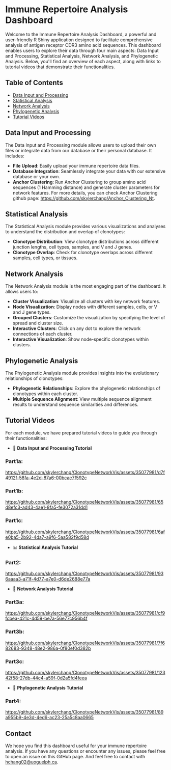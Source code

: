 # Immune Repertoire Analysis Dashboard

Welcome to the Immune Repertoire Analysis Dashboard, a powerful and user-friendly R Shiny application designed to facilitate comprehensive analysis of antigen receptor CDR3 amino acid sequences. This dashboard enables users to explore their data through four main aspects: Data Input and Processing, Statistical Analysis, Network Analysis, and Phylogenetic Analysis. Below, you'll find an overview of each aspect, along with links to tutorial videos that demonstrate their functionalities.

## Table of Contents

- [Data Input and Processing](#data-input-and-processing)
- [Statistical Analysis](#statistical-analysis)
- [Network Analysis](#network-analysis)
- [Phylogenetic Analysis](#phylogenetic-analysis)
- [Tutorial Videos](#tutorial-videos)

## Data Input and Processing

The Data Input and Processing module allows users to upload their own files or integrate data from our database or their personal database. It includes:

- **File Upload**: Easily upload your immune repertoire data files.
- **Database Integration**: Seamlessly integrate your data with our extensive database or your own.
- **Anchor Clustering**: Run Anchor Clustering to group amino acid sequences (1 Hamming distance) and generate cluster parameters for network features. For more details, you can check Anchor Clustering github page: https://github.com/skylerchang/Anchor_Clustering_Nt.

## Statistical Analysis

The Statistical Analysis module provides various visualizations and analyses to understand the distribution and overlap of clonotypes:

- **Clonotype Distribution**: View clonotype distributions across different junction lengths, cell types, samples, and V and J genes.
- **Clonotype Overlap**: Check for clonotype overlaps across different samples, cell types, or tissues.

## Network Analysis

The Network Analysis module is the most engaging part of the dashboard. It allows users to:

- **Cluster Visualization**: Visualize all clusters with key network features.
- **Node Visualization**: Display nodes with different samples, cells, or V and J gene types.
- **Grouped Clusters**: Customize the visualization by specifying the level of spread and cluster size.
- **Interactive Clusters**: Click on any dot to explore the network connections of each cluster.
- **Interactive Visualization**: Show node-specific clonotypes within clusters.


## Phylogenetic Analysis

The Phylogenetic Analysis module provides insights into the evolutionary relationships of clonotypes:

- **Phylogenetic Relationships**: Explore the phylogenetic relationships of clonotypes within each cluster.
- **Multiple Sequence Alignment**: View multiple sequence alignment results to understand sequence similarities and differences.

## Tutorial Videos

For each module, we have prepared tutorial videos to guide you through their functionalities:

- &#128209; **Data Input and Processing Tutorial**
### Part1a:
https://github.com/skylerchang/ClonotypeNetworkVis/assets/35077981/d7f4912f-58fa-4e2d-87a6-00bcae7f592c

### Part1b:
https://github.com/skylerchang/ClonotypeNetworkVis/assets/35077981/65d8efc3-ad43-4ae1-8fa5-fe3072a31dd1

### Part1c:
https://github.com/skylerchang/ClonotypeNetworkVis/assets/35077981/6afe0ba5-2b92-4da7-a9f6-5aa582f9d58d

- &#x1F4CA; **Statistical Analysis Tutorial**

### Part2:
https://github.com/skylerchang/ClonotypeNetworkVis/assets/35077981/936aaaa3-a71f-4d77-a7e0-d6de2688e77a

- &#x1F517; **Network Analysis Tutorial**

### Part3a:
https://github.com/skylerchang/ClonotypeNetworkVis/assets/35077981/cf9fcbea-421c-4d59-be7a-56e77c956b4f

### Part3b:
https://github.com/skylerchang/ClonotypeNetworkVis/assets/35077981/7f682683-9348-48e2-986a-0f80ef0d382b

### Part3c:
https://github.com/skylerchang/ClonotypeNetworkVis/assets/35077981/12342f58-27db-44c4-a59f-0d2a5fd4feea

- &#x1F332; **Phylogenetic Analysis Tutorial**

### Part4:
https://github.com/skylerchang/ClonotypeNetworkVis/assets/35077981/89a955b9-4e3d-4ed6-ac23-25a5c8aa0665

## Contact
We hope you find this dashboard useful for your immune repertoire analysis. If you have any questions or encounter any issues, please feel free to open an issue on this GitHub page. And feel free to contact with hchang02@uoguelph.ca.



